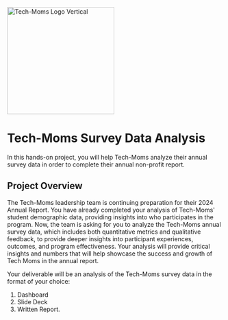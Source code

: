 <img width="250" alt="Tech-Moms Logo Vertical" src="https://github.com/user-attachments/assets/b98d7ed8-150c-4a2a-9102-c4cfa4e91d01">

# Tech-Moms Survey Data Analysis

In this hands-on project, you will help Tech-Moms analyze their annual survey data in order to complete their annual non-profit report.

## Project Overview

The Tech-Moms leadership team is continuing preparation for their 2024 Annual Report. You have already completed your analysis of Tech-Moms' student demographic data, providing insights into who participates in the program. Now, the team is asking for you to analyze the Tech-Moms annual survey data, which includes both quantitative metrics and qualitative feedback, to provide deeper insights into participant experiences, outcomes, and program effectiveness. Your analysis will provide critical insights and numbers that will help showcase the success and growth of Tech Moms in the annual report. 

Your deliverable will be an analysis of the Tech-Moms survey data in the format of your choice: 
1. Dashboard
2. Slide Deck
3. Written Report. 

